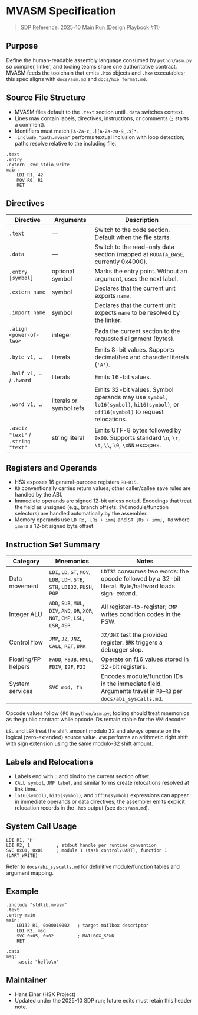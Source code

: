 # MVASM Specification

> SDP Reference: 2025-10 Main Run (Design Playbook #11)

## Purpose
Define the human-readable assembly language consumed by `python/asm.py` so compiler, linker, and tooling teams share one authoritative contract. MVASM feeds the toolchain that emits `.hxo` objects and `.hxe` executables; this spec aligns with `docs/asm.md` and `docs/hxe_format.md`.

## Source File Structure
- MVASM files default to the `.text` section until `.data` switches context.
- Lines may contain labels, directives, instructions, or comments (`;` starts a comment).
- Identifiers must match `[A-Za-z_.][A-Za-z0-9_.$]*`.
- `.include "path.mvasm"` performs textual inclusion with loop detection; paths resolve relative to the including file.

```
.text
.entry
.extern _svc_stdio_write
main:
    LDI R1, 42
    MOV R0, R1
    RET
```

## Directives

| Directive | Arguments | Description |
|-----------|-----------|-------------|
| `.text` | — | Switch to the code section. Default when the file starts. |
| `.data` | — | Switch to the read-only data section (mapped at `RODATA_BASE`, currently 0x4000). |
| `.entry [symbol]` | optional symbol | Marks the entry point. Without an argument, uses the next label. |
| `.extern name` | symbol | Declares that the current unit exports `name`. |
| `.import name` | symbol | Declares that the current unit expects `name` to be resolved by the linker. |
| `.align <power-of-two>` | integer | Pads the current section to the requested alignment (bytes). |
| `.byte v1, …` | literals | Emits 8-bit values. Supports decimal/hex and character literals (`'A'`). |
| `.half v1, …` / `.hword` | literals | Emits 16-bit values. |
| `.word v1, …` | literals or symbol refs | Emits 32-bit values. Symbol operands may use `symbol`, `lo16(symbol)`, `hi16(symbol)`, or `off16(symbol)` to request relocations. |
| `.asciz "text"` / `.string "text"` | string literal | Emits UTF-8 bytes followed by `0x00`. Supports standard `\n`, `\r`, `\t`, `\\`, `\0`, `\xNN` escapes. |

## Registers and Operands
- HSX exposes 16 general-purpose registers `R0`–`R15`.
- `R0` conventionally carries return values; other caller/callee save rules are handled by the ABI.
- Immediate operands are signed 12-bit unless noted. Encodings that treat the field as unsigned (e.g., branch offsets, `SVC` module/function selectors) are handled automatically by the assembler.
- Memory operands use `LD Rd, [Rs + imm]` and `ST [Rs + imm], Rd` where `imm` is a 12-bit signed byte offset.

## Instruction Set Summary

| Category | Mnemonics | Notes |
|----------|-----------|-------|
| Data movement | `LDI`, `LD`, `ST`, `MOV`, `LDB`, `LDH`, `STB`, `STH`, `LDI32`, `PUSH`, `POP` | `LDI32` consumes two words: the opcode followed by a 32-bit literal. Byte/halfword loads sign-extend. |
| Integer ALU | `ADD`, `SUB`, `MUL`, `DIV`, `AND`, `OR`, `XOR`, `NOT`, `CMP`, `LSL`, `LSR`, `ASR` | All register-to-register; `CMP` writes condition codes in the PSW. |
| Control flow | `JMP`, `JZ`, `JNZ`, `CALL`, `RET`, `BRK` | `JZ/JNZ` test the provided register. `BRK` triggers a debugger stop. |
| Floating/FP helpers | `FADD`, `FSUB`, `FMUL`, `FDIV`, `I2F`, `F2I` | Operate on f16 values stored in 32-bit registers. |
| System services | `SVC mod, fn` | Encodes module/function IDs in the immediate field. Arguments travel in `R0`–`R3` per `docs/abi_syscalls.md`. |

Opcode values follow `OPC` in `python/asm.py`; tooling should treat mnemonics as the public contract while opcode IDs remain stable for the VM decoder.

`LSL` and `LSR` treat the shift amount modulo 32 and always operate on the logical (zero-extended) source value. `ASR` performs an arithmetic right shift with sign extension using the same modulo-32 shift amount.

## Labels and Relocations
- Labels end with `:` and bind to the current section offset.
- `CALL symbol`, `JMP label`, and similar forms create relocations resolved at link time.
- `lo16(symbol)`, `hi16(symbol)`, and `off16(symbol)` expressions can appear in immediate operands or data directives; the assembler emits explicit relocation records in the `.hxo` output (see `docs/asm.md`).

## System Call Usage
```
LDI R1, 'H'
LDI R2, 1          ; stdout handle per runtime convention
SVC 0x01, 0x01     ; module 1 (task control/UART), function 1 (UART_WRITE)
```
Refer to `docs/abi_syscalls.md` for definitive module/function tables and argument mapping.

## Example
```
.include "stdlib.mvasm"
.text
.entry main
main:
    LDI32 R1, 0x00010002   ; target mailbox descriptor
    LDI R2, msg
    SVC 0x05, 0x02         ; MAILBOX_SEND
    RET

.data
msg:
    .asciz "hello\n"
```

## Maintainer
- Hans Einar (HSX Project)
- Updated under the 2025-10 SDP run; future edits must retain this header note.
